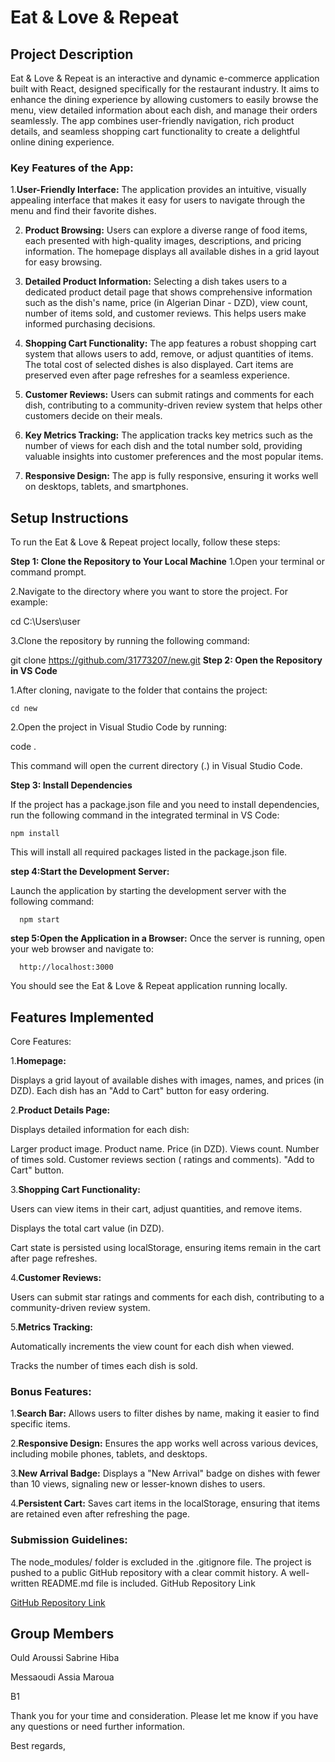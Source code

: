 # Eat & Love & Repeat

## Project Description

Eat & Love & Repeat is an interactive and dynamic e-commerce application built with React, designed specifically for the restaurant industry. It aims to enhance the dining experience by allowing customers to easily browse the menu, view detailed information about each dish, and manage their orders seamlessly. The app combines user-friendly navigation, rich product details, and seamless shopping cart functionality to create a delightful online dining experience.

### Key Features of the App:

1.**User-Friendly Interface:**
   The application provides an intuitive, visually appealing interface that makes it easy for users to navigate through the menu and find their favorite dishes.

2. **Product Browsing:**
   Users can explore a diverse range of food items, each presented with high-quality images, descriptions, and pricing information. The homepage displays all available dishes in a grid layout for easy browsing.

3. **Detailed Product Information:**
   Selecting a dish takes users to a dedicated product detail page that shows comprehensive information such as the dish's name, price (in Algerian Dinar - DZD), view count, number of items sold, and customer reviews. This helps users make informed purchasing decisions.

4. **Shopping Cart Functionality:**
   The app features a robust shopping cart system that allows users to add, remove, or adjust quantities of items. The total cost of selected dishes is also displayed. Cart items are preserved even after page refreshes for a seamless experience.

5. **Customer Reviews:**
   Users can submit ratings and comments for each dish, contributing to a community-driven review system that helps other customers decide on their meals.

6. **Key Metrics Tracking:**
   The application tracks key metrics such as the number of views for each dish and the total number sold, providing valuable insights into customer preferences and the most popular items.

7. **Responsive Design:**
   The app is fully responsive, ensuring it works well on desktops, tablets, and smartphones.

## Setup Instructions

To run the Eat & Love & Repeat project locally, follow these steps:

**Step 1: Clone the Repository to Your Local Machine**
1.Open your terminal or command prompt.

2.Navigate to the directory where you want to store the project. For example:

   cd C:\Users\user

3.Clone the repository by running the following command:

git clone https://github.com/31773207/new.git
**Step 2: Open the Repository in VS Code**

1.After cloning, navigate to the folder that contains the project:

    cd new

2.Open the project in Visual Studio Code by running:

   code .

This command will open the current directory (.) in Visual Studio Code.

**Step 3: Install Dependencies**

If the project has a package.json file and you need to install dependencies, run the following command in the integrated terminal in VS Code:

    npm install

This will install all required packages listed in the package.json file.   

**step 4:Start the Development Server:**

Launch the application by starting the development server with the following command:

      npm start

**step 5:Open the Application in a Browser:**
Once the server is running, open your web browser and navigate to:

      http://localhost:3000

You should see the Eat & Love & Repeat application running locally.

## Features Implemented
Core Features:

1.**Homepage:**

Displays a grid layout of available dishes with images, names, and prices (in DZD).
Each dish has an "Add to Cart" button for easy ordering.

2.**Product Details Page:**

Displays detailed information for each dish:

Larger product image.
Product name.
Price (in DZD).
Views count.
Number of times sold.
Customer reviews section ( ratings and comments).
"Add to Cart" button.

3.**Shopping Cart Functionality:**

Users can view items in their cart, adjust quantities, and remove items.

Displays the total cart value (in DZD).

Cart state is persisted using localStorage, ensuring items remain in the cart after page refreshes.

4.**Customer Reviews:**

Users can submit star ratings and comments for each dish, contributing to a community-driven review system.

5.**Metrics Tracking:**

Automatically increments the view count for each dish when viewed.

Tracks the number of times each dish is sold.

### Bonus Features:

1.**Search Bar:**
Allows users to filter dishes by name, making it easier to find specific items.

2.**Responsive Design:**
Ensures the app works well across various devices, including mobile phones, tablets, and desktops.

3.**New Arrival Badge:**
Displays a "New Arrival" badge on dishes with fewer than 10 views, signaling new or lesser-known dishes to users.

4.**Persistent Cart:**
Saves cart items in the localStorage, ensuring that items are retained even after refreshing the page.

### Submission Guidelines:
The node_modules/ folder is excluded in the .gitignore file.
The project is pushed to a public GitHub repository with a clear commit history.
A well-written README.md file is included.
GitHub Repository Link

[GitHub Repository Link](https://github.com/31773207/eat)

## Group Members

 Ould Aroussi Sabrine Hiba

 Messaoudi Assia Maroua 

 B1

Thank you for your time and consideration. Please let me know if you have any questions or need further information.

Best regards,
